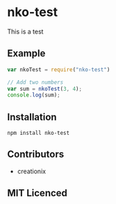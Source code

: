 # nko-test
This is a test
## Example
```js
var nkoTest = require("nko-test")

// Add two numbers
var sum = nkoTest(3, 4);
console.log(sum);
```

## Installation

`npm install nko-test`

## Contributors

 - creationix

## MIT Licenced
